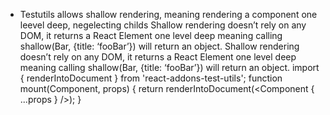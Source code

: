 - Testutils allows shallow rendering, meaning rendering a component one leevel deep, negelecting childs
Shallow rendering doesn’t rely on any DOM, it returns a React Element one level deep meaning calling shallow(Bar, {title: ‘fooBar’}) will return an object.
Shallow rendering doesn’t rely on any DOM, it returns a React Element one level deep meaning calling shallow(Bar, {title: ‘fooBar’}) will return an object.
import { renderIntoDocument } from 'react-addons-test-utils';
function mount(Component, props) {
    return renderIntoDocument(<Component { ...props } />);
}